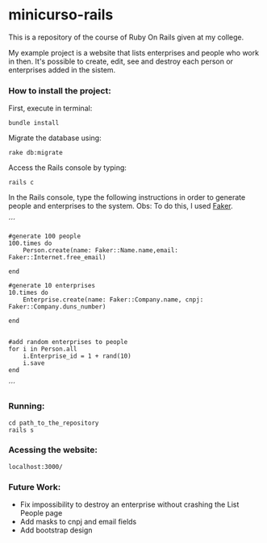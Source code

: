 # minicurso-rails
This is a repository of the course of Ruby On Rails given at my college.

My example project is a website that lists enterprises and people who work in then.
It's possible to create, edit, see and destroy each person or enterprises added in the sistem.


### How to install the project:

First, execute in terminal:
	
	bundle install

Migrate the database using:
	
	rake db:migrate


Access the Rails console by typing:
	
	rails c

In the Rails console, type the following instructions in order to generate people and enterprises to the system.
Obs: To do this, I used [Faker](https://devhints.io/ffaker).

´´´

	#generate 100 people
	100.times do
		Person.create(name: Faker::Name.name,email: Faker::Internet.free_email)

	end

	#generate 10 enterprises
	10.times do
		Enterprise.create(name: Faker::Company.name, cnpj: Faker::Company.duns_number)

	end


	#add random enterprises to people 
	for i in Person.all
		i.Enterprise_id = 1 + rand(10)
		i.save
	end
´´´




### Running:
	cd path_to_the_repository
	rails s


### Acessing the website:
	localhost:3000/


### Future Work:
- Fix impossibility to destroy an enterprise without crashing the List People page
- Add masks to cnpj and email fields
- Add bootstrap design
